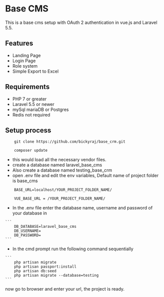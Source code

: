 # Base CMS
This is a base cms setup with OAuth 2 authentication in vue.js and Laravel 5.5.

## Features
<ul>
	<li>Landing Page</li>
	<li>Login Page</li>
	<li>Role system</li>
	<li>Simple Export to Excel</li>
</ul>

	

## Requirements

<ul>
	<li>PHP 7 or greater</li>
	<li>Laravel 5.5 or newer</li>
	<li>mySql mariaDB or Postgres</li>
	<li>Redis not required</li>
</ul>

## Setup process
```
	git clone https://github.com/bickyraj/base_crm.git
```
```
	composer update
```
<ul>
<li>this would load all the necessary vendor files.</li>
<li>create a database named laravel_base_cms</li>
<li>Also create a database named testing_base_crm</li>
<li>open .env file  and edit the env variables, Default name of project folder is base_cms</li>
</ul>

```composer
	BASE_URL=localhost/YOUR_PROJECT_FOLDER_NAME/
```

```
	VUE_BASE_URL = /YOUR_PROJECT_FOLDER_NAME/
```
<ul>
	<li>In the .env file enter the database name, username and password of your database in</li>
</ul>

	```
		DB_DATABASE=laravel_base_cms
		DB_USERNAME=
		DB_PASSWORD=
	```

<ul>
	<li>In the cmd prompt run the following command sequentially</li>
</ul>

	```
		php artisan migrate
		php artisan passport:install
		php artisan db:seed
		php artisan migrate --database=testing
	```

now go to browser and enter your url, the project is ready.
